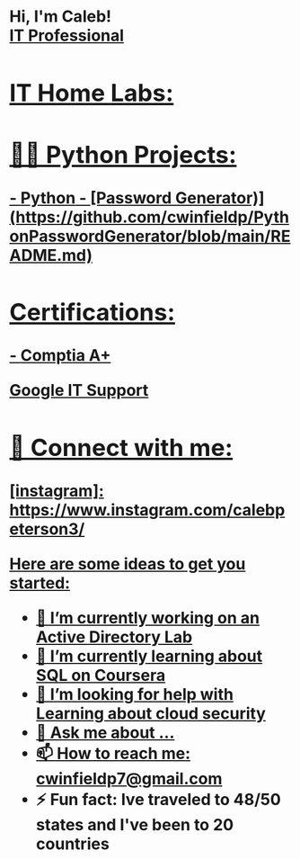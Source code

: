 <h1>Hi, I'm Caleb! <br/><a href="[https://github.com/cwinfieldp]">IT Professional

<h2> IT Home Labs:</h2>
<h2>👨‍💻 Python Projects:</h2>
- <b>Python</b>
  - [Password Generator)](https://github.com/cwinfieldp/PythonPasswordGenerator/blob/main/README.md)
<h2> Certifications:</h2>
- <b> Comptia A+ </b>

<b> Google IT Support </b> 
<h2> 🤳 Connect with me:</h2>
[instagram]: https://www.instagram.com/calebpeterson3/

[linkedin]: https://www.linkedin.com/in/caleb-peterson-b3a5a393/

Here are some ideas to get you started:

- 🔭 I’m currently working on an Active Directory Lab
- 🌱 I’m currently learning about SQL on Coursera
- 🤔 I’m looking for help with  Learning about cloud security
- 💬 Ask me about ...
- 📫 How to reach me: cwinfieldp7@gmail.com
- ⚡ Fun fact: Ive traveled to 48/50 states and I've been to 20 countries
